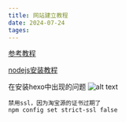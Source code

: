 ```yaml
---
title: 网站建立教程
date: 2024-07-24
tages:
---
```


[参考教程](https://blog.cuijiacai.com/blog-building/)

[nodejs安装教程](https://learn.microsoft.com/zh-cn/windows/dev-environment/javascript/nodejs-on-wsl#install-nvm-nodejs-and-npm)

在安装hexo中出现的问题
![alt text](/picture/hexo_install.png)
```
禁用ssl，因为淘宝源的证书过期了
npm config set strict-ssl false
```
